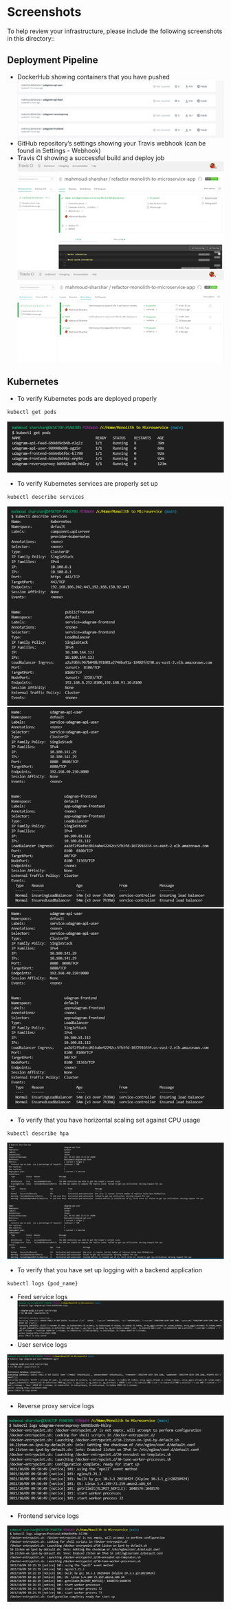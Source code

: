 # Screenshots
To help review your infrastructure, please include the following screenshots in this directory::

## Deployment Pipeline
* DockerHub showing containers that you have pushed
![DockerHub Repositories](./docker_hub_registers.PNG)
* GitHub repository’s settings showing your Travis webhook (can be found in Settings - Webhook)
* Travis CI showing a successful build and deploy job
![Travis CI Build](./travis_ci_build.PNG)
![Travis CI Build](./travis_ci_build_history.PNG)

## Kubernetes
* To verify Kubernetes pods are deployed properly
```bash
kubectl get pods
```
![kubectl get pods](./kubectl_pods.PNG)

* To verify Kubernetes services are properly set up
```bash
kubectl describe services
```
![screenshot 1](./kubectle_sevices_1.PNG)
![screenshot 2](./kubectle_sevices_3.PNG)
![screenshot 3](./kubectle_sevices_3.PNG)
* To verify that you have horizontal scaling set against CPU usage
```bash
kubectl describe hpa
```
![kubectl describe hpa](./kubectl_hpa.PNG)

* To verify that you have set up logging with a backend application
```bash
kubectl logs {pod_name}
```
- Feed service logs
![feed pod](./feed_service_logs.PNG)
- User service logs

![user pod](./user_pod_logs.PNG)
- Reverse proxy service logs

![reverseproxy](./reverseproxy_pod_logs.PNG)
- Frontend service logs

![Frontend logs](./frontend_pod_logs.PNG)
